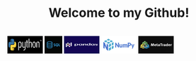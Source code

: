<h1 align='center'>Welcome to my Github!</h1>

<div style="display: inline_block"><br>
   <img src='./img/python.png' align="center" alt="python" height="40" width="80">
   <img src='./img/sql.jpg' align="center" alt="sql" height="40" width="40">
   <img src='./img/pandas.png' align="center" alt="pandas" height="40" width="80">
   <img src='./img/numpy.png' align="center" alt="numpy" height="40" width="80">
   <img src='./img/metatrader.jpg' align="center" alt="metatrader" height="40" width="80">
</div>


<!--
**RobertoSoler/RobertoSoler** is a ✨ _special_ ✨ repository because its `README.md` (this file) appears on your GitHub profile.

Here are some ideas to get you started:

- 🔭 I’m currently working on ...
- 🌱 I’m currently learning ...
- 👯 I’m looking to collaborate on ...
- 🤔 I’m looking for help with ...
- 💬 Ask me about ...
- 📫 How to reach me: ...
- 😄 Pronouns: ...
- ⚡ Fun fact: ...
-->
